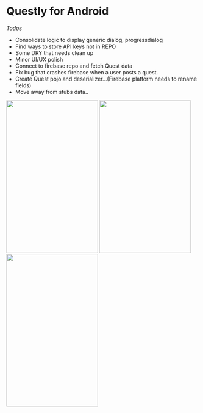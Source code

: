 # Questly for Android

*Todos*
- Consolidate logic to display generic dialog, progressdialog
- Find ways to store API keys not in REPO
- Some DRY that needs clean up
- Minor UI/UX polish
- Connect to firebase repo and fetch Quest data
- Fix bug that crashes firebase when a user posts a quest. 
- Create Quest pojo and deserializer...(Firebase platform needs to rename fields)
- Move away from stubs data..


<img src="https://raw.githubusercontent.com/Questlyap/questly-android-prototype/master/assets/device-2015-11-08-143656.png" width="240" height="400">
<img src="https://raw.githubusercontent.com/Questlyap/questly-android-prototype/master/assets/device-2015-11-08-143710.png" width="240" height="400">
<img src="https://raw.githubusercontent.com/Questlyap/questly-android-prototype/master/assets/device-2015-11-08-143726.png" width="240" height="400">
